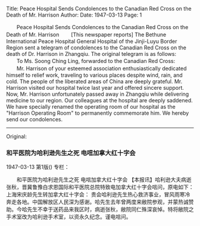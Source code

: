 Title: Peace Hospital Sends Condolences to the Canadian Red Cross on the Death of Mr. Harrison
Author:
Date: 1947-03-13
Page: 1

　　Peace Hospital Sends Condolences to the Canadian Red Cross on the Death of Mr. Harrison
　　[This newspaper reports] The Bethune International Peace Hospital General Hospital of the Jinji-Luyu Border Region sent a telegram of condolences to the Canadian Red Cross on the death of Dr. Harrison in Zhangqiu. The original telegram is as follows:
　　To Ms. Soong Ching Ling, forwarded to the Canadian Red Cross:
　　Mr. Harrison of your esteemed association enthusiastically dedicated himself to relief work, traveling to various places despite wind, rain, and cold. The people of the liberated areas of China are deeply grateful. Mr. Harrison visited our hospital twice last year and offered sincere support. Now, Mr. Harrison unfortunately passed away in Zhangqiu while delivering medicine to our region. Our colleagues at the hospital are deeply saddened. We have specially renamed the operating room of our hospital as the "Harrison Operating Room" to permanently commemorate him. We hereby send our condolences.



<hr /> 

Original: 


### 和平医院为哈利逊先生之死  电唁加拿大红十字会

1947-03-13
第1版()
专栏：

　　和平医院为哈利逊先生之死
    电唁加拿大红十字会
    【本报讯】哈利逊大夫病逝张秋，晋冀鲁豫白求恩国际和平医院总院特致电加拿大红十字会唁问，原电如下：
    上海宋庆龄先生转加拿大红十字会：
    贵会哈利逊先生热心救济事业，冒风雨寒冷奔走各地。中国解放区人民深为感谢。哈先生去年曾两度来敝院参观，并蒙热诚赞助。今哈先生不幸于送药品来我区时，病逝张秋，敝院同仁殊深哀悼。特将敝院之手术室改为哈利逊手术室，以资永久纪念。谨电唁问。
